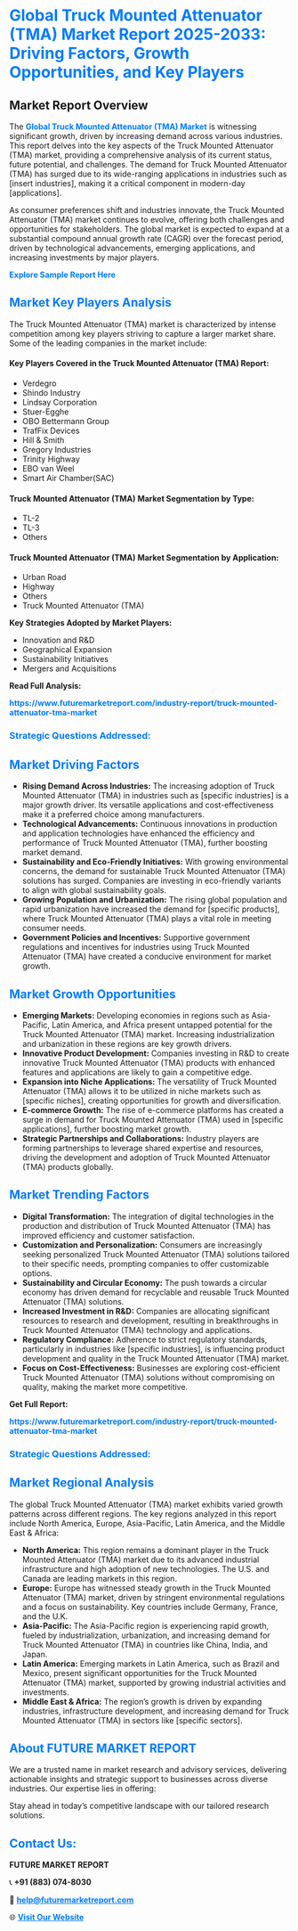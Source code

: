 <h1 style="color: #007BFF;">Global Truck Mounted Attenuator (TMA) Market Report 2025-2033: Driving Factors, Growth Opportunities, and Key Players</h1>

<section id="overview">
<h2>Market Report Overview</h2>
<p>The <a href="https://www.futuremarketreport.com/industry-report/truck-mounted-attenuator-tma-market" style="color: #007BFF; text-decoration: none;"><strong>Global Truck Mounted Attenuator (TMA) Market</strong></a> is witnessing significant growth, driven by increasing demand across various industries. This report delves into the key aspects of the Truck Mounted Attenuator (TMA) market, providing a comprehensive analysis of its current status, future potential, and challenges. The demand for Truck Mounted Attenuator (TMA) has surged due to its wide-ranging applications in industries such as [insert industries], making it a critical component in modern-day [applications].</p>
<p>As consumer preferences shift and industries innovate, the Truck Mounted Attenuator (TMA) market continues to evolve, offering both challenges and opportunities for stakeholders. The global market is expected to expand at a substantial compound annual growth rate (CAGR) over the forecast period, driven by technological advancements, emerging applications, and increasing investments by major players.</p>
</section>

<section id="overview">
<p><a href="https://www.futuremarketreport.com/request-sample/reportId=126784" style="color: #007BFF; text-decoration: none;"><strong>Explore Sample Report Here</strong></a></p>
</section>

<section id="key-players">
<h2 style="color: #007BFF;">Market Key Players Analysis</h2>
<p>The Truck Mounted Attenuator (TMA) market is characterized by intense competition among key players striving to capture a larger market share. Some of the leading companies in the market include:</p>
<h4>Key Players Covered in the Truck Mounted Attenuator (TMA) Report:</h4>
<ul><li>Verdegro</li><li>Shindo Industry</li><li>Lindsay Corporation</li><li>Stuer-Egghe</li><li>OBO Bettermann Group</li><li>TrafFix Devices</li><li>Hill &amp; Smith</li><li>Gregory Industries</li><li>Trinity Highway</li><li>EBO van Weel</li><li>Smart Air Chamber(SAC)</li></ul>
<h4>Truck Mounted Attenuator (TMA) Market Segmentation by Type:</h4>
<ul><li>TL-2</li><li>TL-3</li><li>Others</li></ul>

<h4>Truck Mounted Attenuator (TMA) Market Segmentation by Application:</h4>
<ul><li>Urban Road</li><li>Highway</li><li>Others</li><li>Truck Mounted Attenuator (TMA)</li></ul>
<p><strong>Key Strategies Adopted by Market Players:</strong></p>
<ul>
<li>Innovation and R&D</li>
<li>Geographical Expansion</li>
<li>Sustainability Initiatives</li>
<li>Mergers and Acquisitions</li>
</ul>
</section>

<section>
<p><strong>Read Full Analysis: </strong></p><a href="https://www.futuremarketreport.com/industry-report/truck-mounted-attenuator-tma-market" style="color: #007BFF; text-decoration: none;"><strong>https://www.futuremarketreport.com/industry-report/truck-mounted-attenuator-tma-market</strong></a>
<h3 style="color: #007BFF;">Strategic Questions Addressed:</h3>
</section>

<section id="driving-factors">
<h2 style="color: #007BFF;">Market Driving Factors</h2>
<ul>
<li><strong>Rising Demand Across Industries:</strong> The increasing adoption of Truck Mounted Attenuator (TMA) in industries such as [specific industries] is a major growth driver. Its versatile applications and cost-effectiveness make it a preferred choice among manufacturers.</li>
<li><strong>Technological Advancements:</strong> Continuous innovations in production and application technologies have enhanced the efficiency and performance of Truck Mounted Attenuator (TMA), further boosting market demand.</li>
<li><strong>Sustainability and Eco-Friendly Initiatives:</strong> With growing environmental concerns, the demand for sustainable Truck Mounted Attenuator (TMA) solutions has surged. Companies are investing in eco-friendly variants to align with global sustainability goals.</li>
<li><strong>Growing Population and Urbanization:</strong> The rising global population and rapid urbanization have increased the demand for [specific products], where Truck Mounted Attenuator (TMA) plays a vital role in meeting consumer needs.</li>
<li><strong>Government Policies and Incentives:</strong> Supportive government regulations and incentives for industries using Truck Mounted Attenuator (TMA) have created a conducive environment for market growth.</li>
</ul>
</section>

<section id="growth-opportunities">
<h2 style="color: #007BFF;">Market Growth Opportunities</h2>
<ul>
<li><strong>Emerging Markets:</strong> Developing economies in regions such as Asia-Pacific, Latin America, and Africa present untapped potential for the Truck Mounted Attenuator (TMA) market. Increasing industrialization and urbanization in these regions are key growth drivers.</li>
<li><strong>Innovative Product Development:</strong> Companies investing in R&D to create innovative Truck Mounted Attenuator (TMA) products with enhanced features and applications are likely to gain a competitive edge.</li>
<li><strong>Expansion into Niche Applications:</strong> The versatility of Truck Mounted Attenuator (TMA) allows it to be utilized in niche markets such as [specific niches], creating opportunities for growth and diversification.</li>
<li><strong>E-commerce Growth:</strong> The rise of e-commerce platforms has created a surge in demand for Truck Mounted Attenuator (TMA) used in [specific applications], further boosting market growth.</li>
<li><strong>Strategic Partnerships and Collaborations:</strong> Industry players are forming partnerships to leverage shared expertise and resources, driving the development and adoption of Truck Mounted Attenuator (TMA) products globally.</li>
</ul>
</section>

<section id="trending-factors">
<h2 style="color: #007BFF;">Market Trending Factors</h2>
<ul>
<li><strong>Digital Transformation:</strong> The integration of digital technologies in the production and distribution of Truck Mounted Attenuator (TMA) has improved efficiency and customer satisfaction.</li>
<li><strong>Customization and Personalization:</strong> Consumers are increasingly seeking personalized Truck Mounted Attenuator (TMA) solutions tailored to their specific needs, prompting companies to offer customizable options.</li>
<li><strong>Sustainability and Circular Economy:</strong> The push towards a circular economy has driven demand for recyclable and reusable Truck Mounted Attenuator (TMA) solutions.</li>
<li><strong>Increased Investment in R&D:</strong> Companies are allocating significant resources to research and development, resulting in breakthroughs in Truck Mounted Attenuator (TMA) technology and applications.</li>
<li><strong>Regulatory Compliance:</strong> Adherence to strict regulatory standards, particularly in industries like [specific industries], is influencing product development and quality in the Truck Mounted Attenuator (TMA) market.</li>
<li><strong>Focus on Cost-Effectiveness:</strong> Businesses are exploring cost-efficient Truck Mounted Attenuator (TMA) solutions without compromising on quality, making the market more competitive.</li>
</ul>
</section>

<section>
<p><strong>Get Full Report: </strong></p><a href="https://www.futuremarketreport.com/industry-report/truck-mounted-attenuator-tma-market" style="color: #007BFF; text-decoration: none;"><strong>https://www.futuremarketreport.com/industry-report/truck-mounted-attenuator-tma-market</strong></a>
<h3 style="color: #007BFF;">Strategic Questions Addressed:</h3>
</section>


<section id="regional-analysis">
<h2 style="color: #007BFF;">Market Regional Analysis</h2>
<p>The global Truck Mounted Attenuator (TMA) market exhibits varied growth patterns across different regions. The key regions analyzed in this report include North America, Europe, Asia-Pacific, Latin America, and the Middle East & Africa:</p>
<ul>
<li><strong>North America:</strong> This region remains a dominant player in the Truck Mounted Attenuator (TMA) market due to its advanced industrial infrastructure and high adoption of new technologies. The U.S. and Canada are leading markets in this region.</li>
<li><strong>Europe:</strong> Europe has witnessed steady growth in the Truck Mounted Attenuator (TMA) market, driven by stringent environmental regulations and a focus on sustainability. Key countries include Germany, France, and the U.K.</li>
<li><strong>Asia-Pacific:</strong> The Asia-Pacific region is experiencing rapid growth, fueled by industrialization, urbanization, and increasing demand for Truck Mounted Attenuator (TMA) in countries like China, India, and Japan.</li>
<li><strong>Latin America:</strong> Emerging markets in Latin America, such as Brazil and Mexico, present significant opportunities for the Truck Mounted Attenuator (TMA) market, supported by growing industrial activities and investments.</li>
<li><strong>Middle East & Africa:</strong> The region’s growth is driven by expanding industries, infrastructure development, and increasing demand for Truck Mounted Attenuator (TMA) in sectors like [specific sectors].</li>
</ul>
</section>

<footer>
<h2 style="color: #007BFF;">About FUTURE MARKET REPORT</h2>
<p>We are a trusted name in market research and advisory services, delivering actionable insights and strategic support to businesses across diverse industries. Our expertise lies in offering:</p>

<p>Stay ahead in today’s competitive landscape with our tailored research solutions.</p>

<h2 style="color: #007BFF;">Contact Us:</h2>
<p><strong>FUTURE MARKET REPORT</strong></p>
<p>📞 <strong>+91 (883) 074-8030</strong></p>
<p>📧 <strong><a href="mailto:help@futuremarketreport.com" style="color: #007BFF;">help@futuremarketreport.com</a></strong></p>
<p>🌐 <strong><a href="https://www.futuremarketreport.com/" style="color: #007BFF;">Visit Our Website</a></strong></p>
</footer>